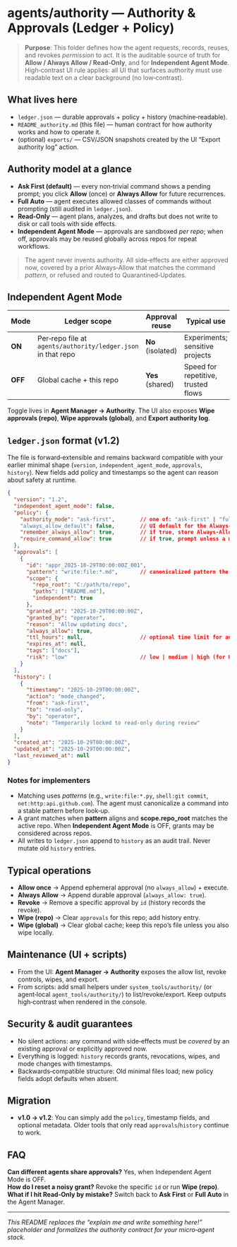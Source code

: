 # agents/authority — Authority & Approvals (Ledger + Policy)

> **Purpose**: This folder defines how the agent requests, records, reuses, and revokes _permission_ to act. It is the auditable source of truth for **Allow / Always Allow / Read‑Only**, and for **Independent Agent Mode**. High‑contrast UI rule applies: all UI that surfaces authority must use readable text on a clear background (no low‑contrast).

## What lives here
- `ledger.json` — durable approvals + policy + history (machine‑readable).
- `README_authority.md` (this file) — human contract for how authority works and how to operate it.
- (optional) `exports/` — CSV/JSON snapshots created by the UI “Export authority log” action.

## Authority model at a glance
- **Ask First (default)** — every non‑trivial command shows a pending prompt; you click **Allow** (once) or **Always Allow** for future recurrences.
- **Full Auto** — agent executes allowed classes of commands without prompting (still audited in `ledger.json`).
- **Read‑Only** — agent plans, analyzes, and drafts but does not write to disk or call tools with side effects.
- **Independent Agent Mode** — approvals are sandboxed _per repo_; when off, approvals may be reused globally across repos for repeat workflows.

> The agent never invents authority. All side‑effects are either approved now, covered by a prior Always‑Allow that matches the command _pattern_, or refused and routed to Quarantined‑Updates.

## Independent Agent Mode
| Mode | Ledger scope | Approval reuse | Typical use |
|---|---|---|---|
| **ON** | Per‑repo file at `agents/authority/ledger.json` in that repo | **No** (isolated) | Experiments; sensitive projects |
| **OFF** | Global cache + this repo | **Yes** (shared) | Speed for repetitive, trusted flows |

Toggle lives in **Agent Manager → Authority**. The UI also exposes **Wipe approvals (repo)**, **Wipe approvals (global)**, and **Export authority log**.

## `ledger.json` format (v1.2)
The file is forward‑extensible and remains backward compatible with your earlier minimal shape (`version`, `independent_agent_mode`, `approvals`, `history`). New fields add policy and timestamps so the agent can reason about safety at runtime.

```json
{
  "version": "1.2",
  "independent_agent_mode": false,
  "policy": {
    "authority_mode": "ask-first",        // one of: "ask-first" | "full-auto" | "read-only"
    "always_allow_default": false,        // UI default for the Always-Allow toggle
    "remember_always_allow": true,        // if true, store Always-Allow grants durably
    "require_command_allow": true         // if true, prompt unless a matching grant exists
  },
  "approvals": [
    {
      "id": "appr_2025-10-29T00:00:00Z_001",
      "pattern": "write:file:*.md",       // canonicalized pattern the grant covers
      "scope": {
        "repo_root": "C:/path/to/repo",
        "paths": ["README.md"],
        "independent": true
      },
      "granted_at": "2025-10-29T00:00:00Z",
      "granted_by": "operator",
      "reason": "Allow updating docs",
      "always_allow": true,
      "ttl_hours": null,                  // optional time limit for auto-expiry
      "expires_at": null,
      "tags": ["docs"],
      "risk": "low"                       // low | medium | high (for UI highlighting)
    }
  ],
  "history": [
    {
      "timestamp": "2025-10-29T00:00:00Z",
      "action": "mode_changed",
      "from": "ask-first",
      "to": "read-only",
      "by": "operator",
      "note": "Temporarily locked to read-only during review"
    }
  ],
  "created_at": "2025-10-29T00:00:00Z",
  "updated_at": "2025-10-29T00:00:00Z",
  "last_reviewed_at": null
}
```

### Notes for implementers
- Matching uses _patterns_ (e.g., `write:file:*.py`, `shell:git commit`, `net:http:api.github.com`). The agent must canonicalize a command into a stable pattern before look‑up.
- A grant matches when **pattern** aligns and **scope.repo_root** matches the active repo. When **Independent Agent Mode** is OFF, grants may be considered across repos.
- All writes to `ledger.json` append to `history` as an audit trail. Never mutate old `history` entries.

## Typical operations
- **Allow once** → Append ephemeral approval (no `always_allow`) + execute.
- **Always Allow** → Append durable approval (`always_allow: true`).
- **Revoke** → Remove a specific approval by `id` (history records the revoke).
- **Wipe (repo)** → Clear `approvals` for this repo; add history entry.
- **Wipe (global)** → Clear global cache; keep this repo’s file unless you also wipe locally.

## Maintenance (UI + scripts)
- From the UI: **Agent Manager → Authority** exposes the allow list, revoke controls, wipes, and export.
- From scripts: add small helpers under `system_tools/authority/` (or agent‑local `agent_tools/authority/`) to list/revoke/export. Keep outputs high‑contrast when rendered in the console.

## Security & audit guarantees
- No silent actions: any command with side‑effects must be _covered_ by an existing approval or explicitly approved now.
- Everything is logged: `history` records grants, revocations, wipes, and mode changes with timestamps.
- Backwards‑compatible structure: Old minimal files load; new policy fields adopt defaults when absent.

## Migration
- **v1.0 → v1.2**: You can simply add the `policy`, timestamp fields, and optional metadata. Older tools that only read `approvals`/`history` continue to work.

## FAQ
**Can different agents share approvals?** Yes, when Independent Agent Mode is OFF.  
**How do I reset a noisy grant?** Revoke the specific `id` or run **Wipe (repo)**.  
**What if I hit Read‑Only by mistake?** Switch back to **Ask First** or **Full Auto** in the Agent Manager.

---

_This README replaces the “explain me and write something here!” placeholder and formalizes the authority contract for your micro‑agent stack._
